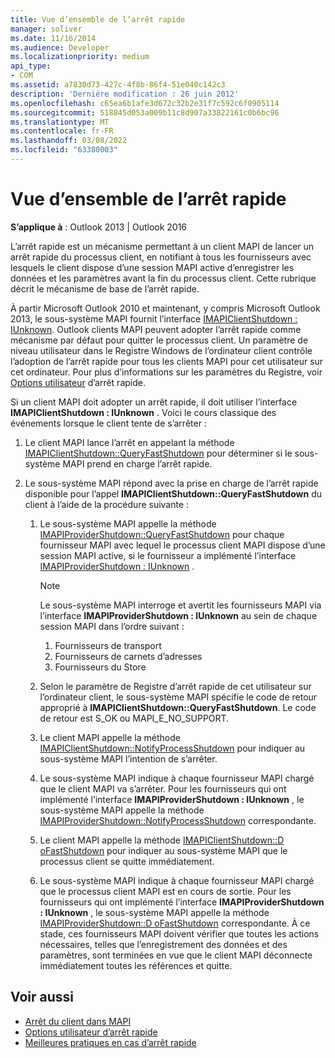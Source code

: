 ```yaml
---
title: Vue d’ensemble de l’arrêt rapide
manager: soliver
ms.date: 11/16/2014
ms.audience: Developer
ms.localizationpriority: medium
api_type:
- COM
ms.assetid: a7830d73-427c-4f8b-86f4-51e040c142c3
description: 'Dernière modification : 26 juin 2012'
ms.openlocfilehash: c65ea6b1afe3d672c32b2e31f7c592c6f0905114
ms.sourcegitcommit: 518845d053a009b11c8d907a33822161c0b6bc96
ms.translationtype: MT
ms.contentlocale: fr-FR
ms.lasthandoff: 03/08/2022
ms.locfileid: "63380003"
---
```

# <a name="fast-shutdown-overview"></a>Vue d’ensemble de l’arrêt rapide

**S’applique à** : Outlook 2013 | Outlook 2016
  
L’arrêt rapide est un mécanisme permettant à un client MAPI de lancer un arrêt rapide du processus client, en notifiant à tous les fournisseurs avec lesquels le client dispose d’une session MAPI active d’enregistrer les données et les paramètres avant la fin du processus client. Cette rubrique décrit le mécanisme de base de l’arrêt rapide.

À partir Microsoft Outlook 2010 et maintenant, y compris Microsoft Outlook 2013, le sous-système MAPI fournit l’interface [IMAPIClientShutdown : IUnknown](imapiclientshutdowniunknown.md). Outlook clients MAPI peuvent adopter l’arrêt rapide comme mécanisme par défaut pour quitter le processus client. Un paramètre de niveau utilisateur dans le Registre Windows de l’ordinateur client contrôle l’adoption de l’arrêt rapide pour tous les clients MAPI pour cet utilisateur sur cet ordinateur. Pour plus d’informations sur les paramètres du Registre, voir [Options utilisateur](fast-shutdown-user-options.md) d’arrêt rapide.
  
Si un client MAPI doit adopter un arrêt rapide, il doit utiliser l’interface **IMAPIClientShutdown : IUnknown** . Voici le cours classique des événements lorsque le client tente de s’arrêter :
  
1. Le client MAPI lance l’arrêt en appelant la méthode [IMAPIClientShutdown::QueryFastShutdown](imapiclientshutdown-queryfastshutdown.md) pour déterminer si le sous-système MAPI prend en charge l’arrêt rapide.

2. Le sous-système MAPI répond avec la prise en charge de l’arrêt rapide disponible pour l’appel **IMAPIClientShutdown::QueryFastShutdown** du client à l’aide de la procédure suivante :

    1. Le sous-système MAPI appelle la méthode [IMAPIProviderShutdown::QueryFastShutdown](imapiprovidershutdown-queryfastshutdown.md) pour chaque fournisseur MAPI avec lequel le processus client MAPI dispose d’une session MAPI active, si le fournisseur a implémenté l’interface [IMAPIProviderShutdown : IUnknown](imapiprovidershutdowniunknown.md) .

       > [!NOTE]
       > Le sous-système MAPI interroge et avertit les fournisseurs MAPI via l’interface **IMAPIProviderShutdown : IUnknown** au sein de chaque session MAPI dans l’ordre suivant :
       >
       > 1. Fournisseurs de transport
       > 2. Fournisseurs de carnets d’adresses
       > 3. Fournisseurs du Store

    2. Selon le paramètre de Registre d’arrêt rapide de cet utilisateur sur l’ordinateur client, le sous-système MAPI spécifie le code de retour approprié à **IMAPIClientShutdown::QueryFastShutdown**. Le code de retour est S_OK ou MAPI_E_NO_SUPPORT.

    3. Le client MAPI appelle la méthode [IMAPIClientShutdown::NotifyProcessShutdown](imapiclientshutdown-notifyprocessshutdown.md) pour indiquer au sous-système MAPI l’intention de s’arrêter.

    4. Le sous-système MAPI indique à chaque fournisseur MAPI chargé que le client MAPI va s’arrêter. Pour les fournisseurs qui ont implémenté l’interface **IMAPIProviderShutdown : IUnknown** , le sous-système MAPI appelle la méthode [IMAPIProviderShutdown::NotifyProcessShutdown](imapiprovidershutdown-notifyprocessshutdown.md) correspondante.

    5. Le client MAPI appelle la méthode [IMAPIClientShutdown::D oFastShutdown](imapiclientshutdown-dofastshutdown.md) pour indiquer au sous-système MAPI que le processus client se quitte immédiatement.

    6. Le sous-système MAPI indique à chaque fournisseur MAPI chargé que le processus client MAPI est en cours de sortie. Pour les fournisseurs qui ont implémenté l’interface **IMAPIProviderShutdown : IUnknown** , le sous-système MAPI appelle la méthode [IMAPIProviderShutdown::D oFastShutdown](imapiprovidershutdown-dofastshutdown.md) correspondante. À ce stade, ces fournisseurs MAPI doivent vérifier que toutes les actions nécessaires, telles que l’enregistrement des données et des paramètres, sont terminées en vue que le client MAPI déconnecte immédiatement toutes les références et quitte.

## <a name="see-also"></a>Voir aussi

- [Arrêt du client dans MAPI](client-shutdown-in-mapi.md)
- [Options utilisateur d’arrêt rapide](fast-shutdown-user-options.md)
- [Meilleures pratiques en cas d’arrêt rapide](best-practices-for-fast-shutdown.md)
